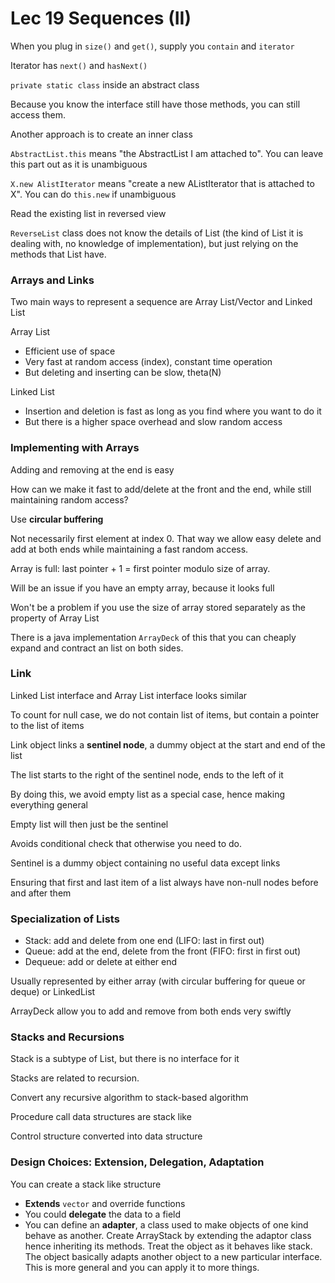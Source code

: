 # Lec 19 Sequences (II)

 When you plug in `size()` and `get()`, supply you `contain` and `iterator`

 Iterator has `next()` and `hasNext()`



`private static class` inside an abstract class

Because you know the interface still have those methods, you can still access them.



Another approach is to create an inner class

`AbstractList.this` means "the AbstractList I am attached to".  You can leave this part out as it is unambiguous

`X.new AlistIterator` means "create a new AListIterator that is attached to X". You can do `this.new` if unambiguous



Read the existing list in reversed view

`ReverseList` class does not know the details of List (the kind of List it is dealing with, no knowledge of implementation), but just relying on the methods that List have.



### Arrays and Links

Two main ways to represent a sequence are Array List/Vector and Linked List

Array List

* Efficient use of space
* Very fast at random access (index), constant time operation
* But deleting and inserting can be slow, theta(N)

Linked List

* Insertion and deletion is fast as long as you find where you want to do it
* But there is a higher space overhead and slow random access



### Implementing with Arrays

Adding and removing at the end is easy

How can we make it fast to add/delete at the front and the end, while still maintaining random access?

Use **circular buffering**

Not necessarily first element at index 0. That way we allow easy delete and add at both ends while maintaining a fast random access.

Array is full: last pointer + 1 = first pointer modulo size of array. 

Will be an issue if you have an empty array, because it looks full

Won't be a problem if you use the size of array stored separately as the property of Array List

There is a java implementation `ArrayDeck` of this that you can cheaply expand and contract an list on both sides.



### Link

Linked List interface and Array List interface looks similar

To count for null case, we do not contain list of items, but contain a pointer to the list of items

Link object links a **sentinel node**, a dummy object at the start and end of the list

The list starts to the right of the sentinel node, ends to the left of it

By doing this, we avoid empty list as a special case, hence making everything general

Empty list will then just be the sentinel

Avoids conditional check that otherwise you need to do.



Sentinel is a dummy object containing no useful data except links

Ensuring that first and last item of a list always have non-null nodes before and after them



### Specialization of Lists

* Stack: add and delete from one end (LIFO: last in first out)
* Queue: add at the end, delete from the front (FIFO: first in first out)
* Dequeue: add or delete at either end

Usually represented by either array (with circular buffering for queue or deque) or LinkedList

ArrayDeck allow you to add and remove from both ends very swiftly



### Stacks and Recursions

Stack is a subtype of List, but there is no interface for it

Stacks are related to recursion.

Convert any recursive algorithm to stack-based algorithm

Procedure call data structures are stack like

Control structure converted into data structure



### Design Choices: Extension, Delegation, Adaptation

 You can create a stack like structure 

* **Extends** `vector` and override functions
* You could **delegate** the data to a field
* You can define an **adapter**, a class used to make objects of one kind behave as another. Create ArrayStack by extending the adaptor class hence inheriting its methods. Treat the object as it behaves like stack. The object basically adapts another object to a new particular interface. This is more general and you can apply it to more things. 











